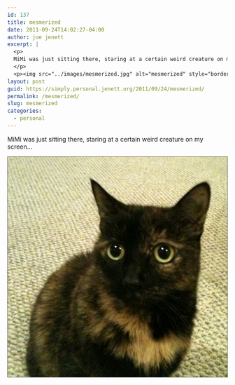 ```yaml
---
id: 137
title: mesmerized
date: 2011-09-24T14:02:27-04:00
author: joe jenett
excerpt: |
  <p>
  MiMi was just sitting there, staring at a certain weird creature on my screen...
  </p>
  <p><img src="../images/mesmerized.jpg" alt="mesmerized" style="border:none;"></p>
layout: post
guid: https://simply.personal.jenett.org/2011/09/24/mesmerized/
permalink: /mesmerized/
slug: mesmerized
categories:
  - personal
---
```

MiMi was just sitting there, staring at a certain weird creature on my screen... 

<img src="../images/mesmerized.jpg" alt="mesmerized" style="border:none;">